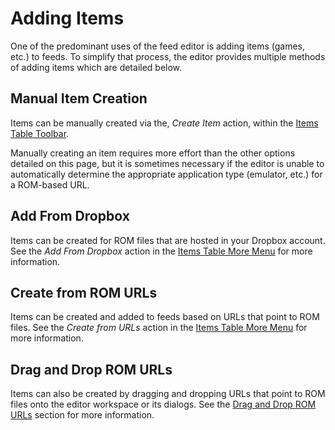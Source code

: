 # Adding Items

One of the predominant uses of the feed editor is adding items (games, etc.) to feeds. To simplify that process, the editor provides multiple methods of adding items which are detailed below. 

## Manual Item Creation

Items can be manually created via the, *Create Item* action, within the [Items Table Toolbar](itemstab.md#items-table). 

Manually creating an item requires more effort than the other options detailed on this page, but it is sometimes necessary if the editor is unable to automatically determine the appropriate application type (emulator, etc.) for a ROM-based URL.

## Add From Dropbox

Items can be created for ROM files that are hosted in your Dropbox account. See the *Add From Dropbox* action in the [Items Table More Menu](itemstab.md#more-menu) for more information.

## Create from ROM URLs

Items can be created and added to feeds based on URLs that point to ROM files. See the *Create from URLs* action in the [Items Table More Menu](itemstab.md#more-menu) for more information.

## Drag and Drop ROM URLs

Items can also be created by dragging and dropping URLs that point to ROM files onto the editor workspace or its dialogs. See the [Drag and Drop ROM URLs](../draganddrop.md#drag-rom-urls) section for more information.
